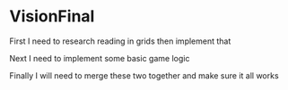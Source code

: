 # VisionFinal
First I need to research reading in grids then implement that

Next I need to implement some basic game logic

Finally I will need to merge these two together and make sure it all works
